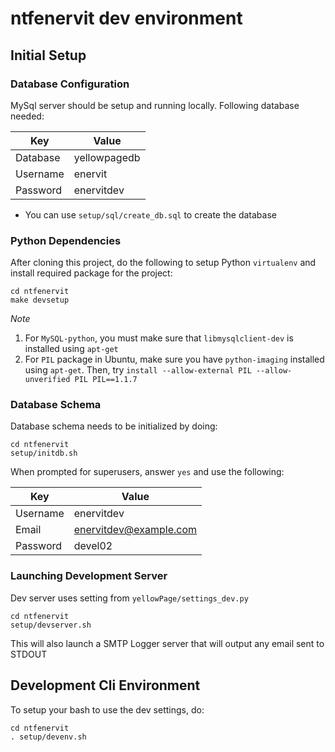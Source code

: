 ntfenervit dev environment
==========================

## Initial Setup

### Database Configuration
MySql server should be setup and running locally.  Following database needed:

| Key      | Value |
| -------- | ----- |
| Database | yellowpagedb |
| Username | enervit |
| Password | enervitdev |

* You can use `setup/sql/create_db.sql` to create the database


### Python Dependencies
After cloning this project, do the following to setup Python `virtualenv` and
install required package for the project:

```
cd ntfenervit
make devsetup
```

*Note*

1. For `MySQL-python`, you must make sure that `libmysqlclient-dev` is installed using `apt-get`
2. For `PIL` package in Ubuntu, make sure you have `python-imaging` installed using `apt-get`.
   Then, try `install --allow-external PIL --allow-unverified PIL PIL==1.1.7`


### Database Schema
Database schema needs to be initialized by doing:

```
cd ntfenervit
setup/initdb.sh
```

When prompted for superusers, answer `yes` and use the following:

| Key      | Value |
| -------- | ----- |
| Username | enervitdev |
| Email    | enervitdev@example.com |
| Password | devel02 |


### Launching Development Server
Dev server uses setting from `yellowPage/settings_dev.py`

```
cd ntfenervit
setup/devserver.sh
```

This will also launch a SMTP Logger server that will output any email sent to STDOUT


## Development Cli Environment

To setup your bash to use the dev settings, do:
```
cd ntfenervit
. setup/devenv.sh
```
